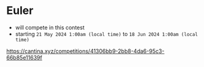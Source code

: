 # Euler 
- will compete in this contest
- starting `21 May 2024 1:00am (local time)` to `18 Jun 2024 1:00am (local time)`

https://cantina.xyz/competitions/41306bb9-2bb8-4da6-95c3-66b85e11639f